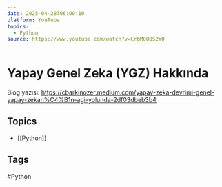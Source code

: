```yaml
---
date: 2025-04-28T06:00:10
platform: YouTube
topics:
  - Python
source: https://www.youtube.com/watch?v=CrbM0OQS2W0
---
```

# Yapay Genel Zeka (YGZ) Hakkında

Blog yazısı: https://cbarkinozer.medium.com/yapay-zeka-devrimi-genel-yapay-zekan%C4%B1n-agi-yolunda-2df03dbeb3b4

## Topics
- [[Python]]

## Tags
#Python